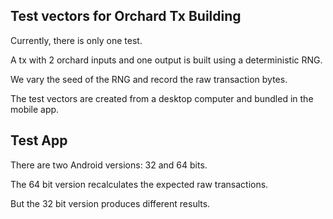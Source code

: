 ## Test vectors for Orchard Tx Building

Currently, there is only one test.

A tx with 2 orchard inputs and one output is built
using a deterministic RNG.

We vary the seed of the RNG and record the raw transaction 
bytes. 

The test vectors are created from a desktop computer
and bundled in the mobile app.

## Test App

There are two Android versions: 32 and 64 bits.

The 64 bit version recalculates the expected raw transactions.

But the 32 bit version produces different results.
